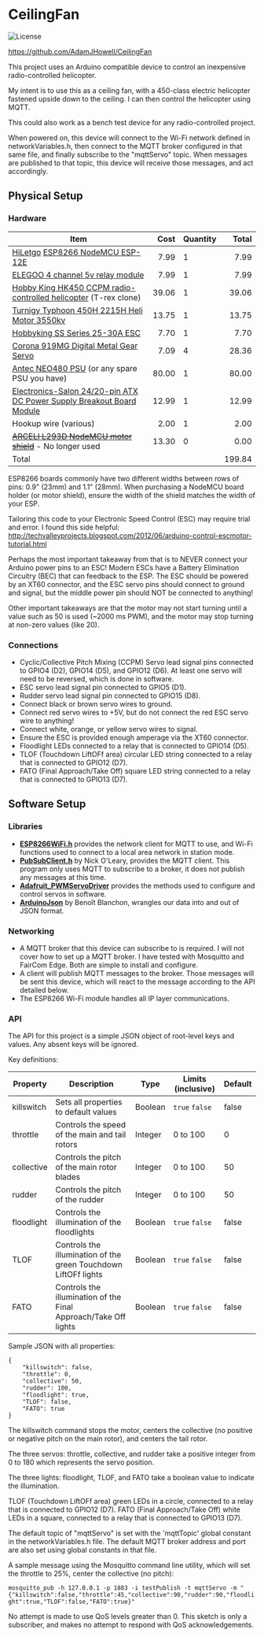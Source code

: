 # CeilingFan

![License](https://img.shields.io/badge/license-MIT-blue "License")

<https://github.com/AdamJHowell/CeilingFan>

This project uses an Arduino compatible device to control an inexpensive radio-controlled helicopter.

My intent is to use this as a ceiling fan, with a 450-class electric helicopter fastened upside down to the ceiling.
I can then control the helicopter using MQTT.

This could also work as a bench test device for any radio-controlled project.

When powered on, this device will connect to the Wi-Fi network defined in networkVariables.h,
then connect to the MQTT broker configured in that same file, and finally subscribe to the "mqttServo" topic.
When messages are published to that topic, this device will receive those messages, and act accordingly.

## Physical Setup

### Hardware

| Item                                                                                                                                                           |  Cost | Quantity |  Total |
|----------------------------------------------------------------------------------------------------------------------------------------------------------------|------:|----------|-------:|
| [HiLetgo](http://www.hiletgo.com/) [ESP8266 NodeMCU ESP-12E](https://smile.amazon.com/gp/product/B010O1G1ES/)                                                  |  7.99 | 1        |   7.99 |
| [ELEGOO 4 channel 5v relay module](https://smile.amazon.com/ELEGOO-Channel-Optocoupler-Compatible-Raspberry/dp/B09ZQS2JRD/)                                    |  7.99 | 1        |   7.99 |
| [Hobby King HK450 CCPM radio-controlled helicopter](https://hobbyking.com/en_us/hk450-ccpm-3d-helicopter-kit-align-t-rex-compat-ver-2.html) (T-rex clone)      | 39.06 | 1        |  39.06 |
| [Turnigy Typhoon 450H 2215H Heli Motor 3550kv](https://hobbyking.com/en_us/turnigy-typhoon-450h-2215h-heli-motor-3550kv-450-class.html)                        | 13.75 | 1        |  13.75 |
| [Hobbyking SS Series 25-30A ESC](https://hobbyking.com/en_us/hobbyking-ss-series-25-30a-esc.html)                                                              |  7.70 | 1        |   7.70 |
| [Corona 919MG Digital Metal Gear Servo](https://hobbyking.com/en_us/corona-919mg-digital-metal-gear-servo-1-7kg-0-06sec-12g.html)                              |  7.09 | 4        |  28.36 |
| [Antec NEO480 PSU](https://www.newegg.com/antec-neopower-480-480w/p/N82E16817103924) (or any spare PSU you have)                                               | 80.00 | 1        |  80.00 |
| [Electronics-Salon 24/20-pin ATX DC Power Supply Breakout Board Module](https://www.amazon.com/Electronics-Salon-20-pin-Supply-Breakout-Module/dp/B01NBU2C64/) | 12.99 | 1        |  12.99 |
| Hookup wire (various)                                                                                                                                          |  2.00 | 1        |   2.00 |
| ~~[ARCELI L293D NodeMCU motor shield](https://www.amazon.com/ESP8266-NodeMCU-2-Channel-H-Bridge-ESP-12E/dp/B07KF9K293)~~ - No longer used                      | 13.30 | 0        |   0.00 |
| Total                                                                                                                                                          |       |          | 199.84 |

ESP8266 boards commonly have two different widths between rows of pins: 0.9" (23mm) and 1.1" (28mm). When purchasing a NodeMCU board holder (or motor shield), ensure the width of the shield matches the width of your ESP.

Tailoring this code to your Electronic Speed Control (ESC) may require trial and error. I found this side helpful: <http://techvalleyprojects.blogspot.com/2012/06/arduino-control-escmotor-tutorial.html>

Perhaps the most important takeaway from that is to NEVER connect your Arduino power pins to an ESC!  Modern ESCs have a Battery Elimination Circuitry (BEC) that can feedback to the ESP. The ESC should be powered by an XT60 connector, and the ESC servo pins should connect to ground and signal, but the middle power pin should NOT be connected to anything!

Other important takeaways are that the motor may not start turning until a value such as 50 is used (~2000 ms PWM), and the motor may stop turning at non-zero values (like 20).

### Connections

- Cyclic/Collective Pitch Mixing (CCPM) Servo lead signal pins connected to GPIO4 (D2), GPIO14 (D5), and GPIO12 (D6). At least one servo will need to be reversed, which is done in software.
- ESC servo lead signal pin connected to GPIO5 (D1).
- Rudder servo lead signal pin connected to GPIO15 (D8).
- Connect black or brown servo wires to ground.
- Connect red servo wires to +5V, but do not connect the red ESC servo wire to anything!
- Connect white, orange, or yellow servo wires to signal.
- Ensure the ESC is provided enough amperage via the XT60 connector.
- Floodlight LEDs connected to a relay that is connected to GPIO14 (D5).
- TLOF (Touchdown LiftOFf area) circular LED string connected to a relay that is connected to GPIO12 (D7).
- FATO (Final Approach/Take Off) square LED string connected to a relay that is connected to GPIO13 (D7).

## Software Setup

### Libraries

- [**ESP8266WiFi.h**](https://github.com/esp8266/Arduino/tree/master/libraries/ESP8266WiFi) provides the network client for MQTT to use, and Wi-Fi functions used to connect to a local area
  network in station mode.
- [**PubSubClient.h**](https://github.com/knolleary/pubsubclient) by Nick O'Leary, provides the MQTT client. This program only uses MQTT to subscribe to a broker, it does not publish
  any messages at this time.
- [**Adafruit_PWMServoDriver**](https://github.com/adafruit/Adafruit-PWM-Servo-Driver-Library) provides the methods used to configure and control servos in software.
- [**ArduinoJson**](https://arduinojson.org/) by Benoît Blanchon, wrangles our data into and out of JSON format.

### Networking

- A MQTT broker that this device can subscribe to is required. I will not cover how to set up a MQTT broker. I have
  tested with Mosquitto and FairCom Edge. Both are simple to install and configure.
- A client will publish MQTT messages to the broker. Those messages will be sent this device, which will react to the
  message according to the API detailed below.
- The ESP8266 Wi-Fi module handles all IP layer communications.

### API

The API for this project is a simple JSON object of root-level keys and values.
Any absent keys will be ignored.

Key definitions:

| Property   | Description                                        | Type    | Limits (inclusive) | Default |
|------------|----------------------------------------------------|---------|--------------------|---------|
| killswitch | Sets all properties to default values              | Boolean | `true` `false`     | false   |
| throttle   | Controls the speed of the main and tail rotors     | Integer | 0 to 100           | 0       |
| collective | Controls the pitch of the main rotor blades        | Integer | 0 to 100           | 50      |
| rudder     | Controls the pitch of the rudder                   | Integer | 0 to 100           | 50      |
| floodlight | Controls the illumination of the floodlights       | Boolean | `true` `false`     | false   |
| TLOF       | Controls the illumination of the green Touchdown LiftOFf lights | Boolean | `true` `false`     | false   |
| FATO       | Controls the illumination of the Final Approach/Take Off lights | Boolean | `true` `false`     | false   |

Sample JSON with all properties:

```
{
    "killswitch": false,
    "throttle": 0,
    "collective": 50,
    "rudder": 100,
    "floodlight": true,
    "TLOF": false,
    "FATO": true
}
```

The killswitch command stops the motor, centers the collective (no positive or negative pitch on the main rotor), and centers the tail rotor.

The three servos: throttle, collective, and rudder take a positive integer from 0 to 180 which represents the servo position.

The three lights: floodlight, TLOF, and FATO take a boolean value to indicate the illumination.

TLOF (Touchdown LiftOFf area) green LEDs in a circle, connected to a relay that is connected to GPIO12 (D7).
FATO (Final Approach/Take Off) white LEDs in a square, connected to a relay that is connected to GPIO13 (D7).

The default topic of "mqttServo" is set with the 'mqttTopic' global constant in the networkVariables.h file.
The default MQTT broker address and port are also set using global constants in that file.

A sample message using the Mosquitto command line utility, which will set the throttle to 25%, center the collective (no pitch):

```mosquitto_pub -h 127.0.0.1 -p 1883 -i testPublish -t mqttServo -m "{"killswitch":false,"throttle":45,"collective":90,"rudder":90,"floodlight":true,"TLOF":false,"FATO":true}"```

No attempt is made to use QoS levels greater than 0. This sketch is only a subscriber, and makes no attempt to respond with QoS acknowledgements.
